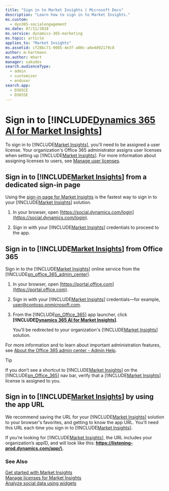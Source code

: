 ```yaml
---
title: "Sign in to Market Insights | Microsoft Docs"
description: "Learn how to sign in to Market Insights."
ms.custom: 
  - dyn365-socialengagement
ms.date: 07/11/2018
ms.service: dynamics-365-marketing
ms.topic: article
applies_to: "Market Insights"
ms.assetid: cf28bc71-9085-4e3f-a00c-a6e4d92179c8
author: m-hartmann
ms.author: mhart
manager: sakudes
search.audienceType: 
  - admin
  - customizer
  - enduser
search.app: 
  - D365CE
  - D365SE
---
```


# Sign in to [!INCLUDE[Dynamics 365 AI for Market Insights](../includes/pn-market-insights-long.md)]

To sign in to [!INCLUDE[Market Insights](../includes/pn-market-insights-short.md)], you'll need to be assigned a user license. Your organization's Office 365 administrator assigns user licenses when setting up [!INCLUDE[Market Insights](../includes/pn-market-insights-short.md)]. For more information about assigning licenses to users, see [Manage user licenses](manage-licenses.md).  
  
## Sign in to [!INCLUDE[Market Insights](../includes/pn-market-insights-short.md)] from a dedicated sign-in page

Using the [sign-in page for Market Insights](https://social.dynamics.com/login) is the fastest way to sign in to your [!INCLUDE[Market Insights](../includes/pn-market-insights-short.md)] solution.

1. In your browser, open [https://social.dynamics.com/login](https://social.dynamics.com/login).

2. Sign in with your [!INCLUDE[Market Insights](../includes/pn-market-insights-short.md)] credentials to proceed to the app.

## Sign in to [!INCLUDE[Market Insights](../includes/pn-market-insights-short.md)] from Office 365

Sign in to the [!INCLUDE[Market Insights](../includes/pn-market-insights-short.md)] online service from the [!INCLUDE[pn_office_365_admin_center](../includes/pn-office-365-admin-center.md)].  
  
1. In your browser, open [https://portal.office.com](https://portal.office.com).  
  
2. Sign in with your [!INCLUDE[Market Insights](../includes/pn-market-insights-short.md)] credentials—for example, user@contoso.onmicrosoft.com.  
  
3. From the [!INCLUDE[pn_Office_365](../includes/pn-office-365.md)] app launcher, click **[!INCLUDE[Dynamics 365 AI for Market Insights](../includes/pn-market-insights-long.md)]**.  
  
    You'll be redirected to your organization's [!INCLUDE[Market Insights](../includes/pn-market-insights-short.md)] solution.  
  
For more information and to learn about important administration features, see [About the Office 365 admin center - Admin Help](https://support.office.com/article/About-the-Office-365-admin-center-Admin-Help-58537702-d421-4d02-8141-e128e3703547).  
  
> [!TIP]
>  If you don’t see a shortcut to [!INCLUDE[Market Insights](../includes/pn-market-insights-short.md)] on the [!INCLUDE[pn_Office_365](../includes/pn-office-365.md)] nav bar, verify that a [!INCLUDE[Market Insights](../includes/pn-market-insights-short.md)] license is assigned to you.  
  
## Sign in to [!INCLUDE[Market Insights](../includes/pn-market-insights-short.md)] by using the app URL  

We recommend saving the URL for your [!INCLUDE[Market Insights](../includes/pn-market-insights-short.md)] solution to your browser's favorites, and getting to know the app URL. You'll need this URL each time you sign in to [!INCLUDE[Market Insights](../includes/pn-market-insights-short.md)].  
  
If you’re looking for [!INCLUDE[Market Insights](../includes/pn-market-insights-short.md)], the URL includes your organization’s appID, and will look like this: <strong>https://listening-prod.dynamics.com/app/\<appID></strong>.  
  
### See Also  
 [Get started with Market Insights](get-started.md)   
 [Manage licenses for Market Insights](manage-licenses.md)   
 [Analyze social data using widgets](analyze-social-data-using-widgets.md)

